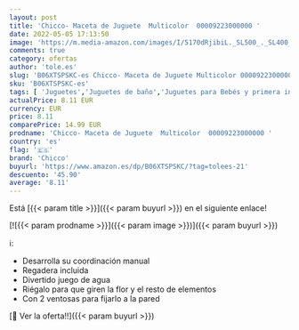 ```yaml
---
layout: post
title: 'Chicco- Maceta de Juguete  Multicolor  00009223000000 '
date: 2022-05-05 17:13:50
image: 'https://m.media-amazon.com/images/I/5170dRjibiL._SL500_._SL400_.jpg'
comments: true
category: ofertas
author: 'tole.es'
slug: 'B06XTSPSKC-es Chicco- Maceta de Juguete Multicolor 00009223000000'
sku: 'B06XTSPSKC-es'
tags: [ 'Juguetes','Juguetes de baño','Juguetes para Bebés y primera infancia','Juguetes y juegos','chicco','chicco-','🇪🇸', ]
actualPrice: 8.11 EUR
currency: EUR
price: 8.11
comparePrice: 14.99 EUR
prodname: 'Chicco- Maceta de Juguete  Multicolor  00009223000000 '
country: 'es'
flag: '🇪🇸'
brand: 'Chicco'
buyurl: 'https://www.amazon.es/dp/B06XTSPSKC/?tag=tolees-21'
descuento: '45.90'
average: '8.11'
---
```


Está [{{< param title >}}]({{< param buyurl >}}) en el siguiente enlace!

[![{{< param prodname >}}]({{< param image >}})]({{< param buyurl >}})

ℹ️:

- Desarrolla su coordinación manual
- Regadera incluida
- Divertido juego de agua
- Riégalo para que giren la flor y el resto de elementos
- Con 2 ventosas para fijarlo a la pared

[🛒 Ver la oferta!!]({{< param buyurl >}})
